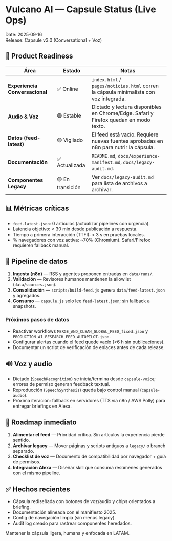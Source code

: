 # Vulcano AI — Capsule Status (Live Ops)

Date: 2025‑09‑16  
Release: Capsule v3.0 (Conversational + Voz)

## 🚀 Product Readiness

| Área | Estado | Notas |
| --- | --- | --- |
| **Experiencia Conversacional** | ✅ Online | `index.html` / `pages/noticias.html` corren la cápsula minimalista con voz integrada. |
| **Audio & Voz** | 🟢 Estable | Dictado y lectura disponibles en Chrome/Edge. Safari y Firefox quedan en modo texto. |
| **Datos (feed-latest)** | 🟡 Vigilado | El feed está vacío. Requiere nuevas fuentes aprobadas en n8n para nutrir la cápsula. |
| **Documentación** | ✅ Actualizada | `README.md`, `docs/experience-manifest.md`, `docs/legacy-audit.md`. |
| **Componentes Legacy** | 🟡 En transición | Ver `docs/legacy-audit.md` para lista de archivos a archivar. |

## 📊 Métricas críticas

- `feed-latest.json`: 0 artículos (actualizar pipelines con urgencia).
- Latencia objetivo: < 30 min desde publicación a respuesta.
- Tiempo a primera interacción (TTFI): < 3 s en pruebas locales.
- % navegadores con voz activa: ~70% (Chromium). Safari/Firefox requieren fallback manual.

## 🔄 Pipeline de datos

1. **Ingesta (n8n)** — RSS y agentes proponen entradas en `data/runs/`.
2. **Validación** — Revisores humanos mantienen la allowlist (`data/sources.json`).
3. **Consolidación** — `scripts/build-feed.js` genera `data/feed-latest.json` y agregados.
4. **Consumo** — `capsule.js` solo lee `feed-latest.json`; sin fallback a snapshots.

### Próximos pasos de datos
- Reactivar workflows `MERGE_AND_CLEAN_GLOBAL_FEED_fixed.json` y `PRODUCTION_AI_RESEARCH_FEED_AUTOPILOT.json`.
- Configurar alertas cuando el feed quede vacío (>6 h sin publicaciones).
- Documentar un script de verificación de enlaces antes de cada release.

## 🔊 Voz y audio

- Dictado (`SpeechRecognition`) se inicia/termina desde `capsule-voice`; errores de permiso generan feedback textual.
- Reproducción (`SpeechSynthesis`) queda bajo control manual (`capsule-audio`).
- Próxima iteración: fallback en servidores (TTS vía n8n / AWS Polly) para entregar briefings en Alexa.

## 🧭 Roadmap inmediato

1. **Alimentar el feed** — Prioridad crítica. Sin artículos la experiencia pierde sentido.
2. **Archivar legacy** — Mover páginas y scripts antiguos a `legacy/` o branch separado.
3. **Checklist de voz** — Documento de compatibilidad por navegador + guía de permisos.
4. **Integración Alexa** — Diseñar skill que consuma resúmenes generados con el mismo pipeline.

## ✅ Hechos recientes

- Cápsula rediseñada con botones de voz/audio y chips orientados a briefing.
- Documentación alineada con el manifiesto 2025.
- Config de navegación limpia (sin menús legacy).
- Audit log creado para rastrear componentes heredados.

Mantener la cápsula ligera, humana y enfocada en LATAM.
